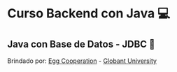# Curso Backend con Java :computer:
## Java con Base de Datos - JDBC :open_file_folder:

Brindado por:
[Egg Cooperation](https://egg.live/) - 
[Globant University](https://university.globant.com/)
